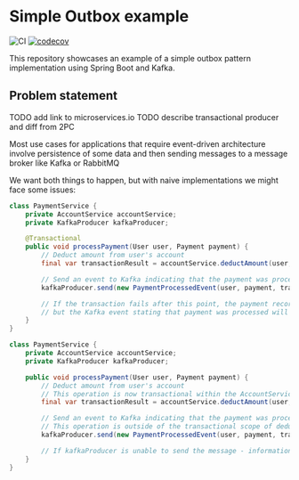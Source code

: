 # Simple Outbox example
![CI](https://github.com/whiskels/outbox-example/actions/workflows/ci.yml/badge.svg)
[![codecov](https://codecov.io/gh/whiskels/outbox-example/graph/badge.svg?token=F51GAFZ63Q)](https://codecov.io/gh/whiskels/outbox-example)

This repository showcases an example of a simple outbox pattern implementation using Spring Boot and Kafka.

## Problem statement

TODO add link to microservices.io
TODO describe transactional producer and diff from 2PC

Most use cases for applications that require event-driven architecture involve persistence of some data and then sending messages to a message broker like Kafka or RabbitMQ

We want both things to happen, but with naive implementations we might face some issues:
```java
class PaymentService {
    private AccountService accountService;
    private KafkaProducer kafkaProducer;

    @Transactional
    public void processPayment(User user, Payment payment) {
        // Deduct amount from user's account
        final var transactionResult = accountService.deductAmount(user, payment.getAmount());

        // Send an event to Kafka indicating that the payment was processed
        kafkaProducer.send(new PaymentProcessedEvent(user, payment, transactionResult));

        // If the transaction fails after this point, the payment record in the database will roll back,
        // but the Kafka event stating that payment was processed will still be sent out.
    }
}
```

```java
class PaymentService {
    private AccountService accountService;
    private KafkaProducer kafkaProducer;

    public void processPayment(User user, Payment payment) {
        // Deduct amount from user's account
        // This operation is now transactional within the AccountService
        final var transactionResult = accountService.deductAmount(user, payment.getAmount());

        // Send an event to Kafka indicating that the payment was processed
        // This operation is outside of the transactional scope of deductAmount
        kafkaProducer.send(new PaymentProcessedEvent(user, payment, transactionResult));

        // If kafkaProducer is unable to send the message - information about the payment is lost
    }
}
```
